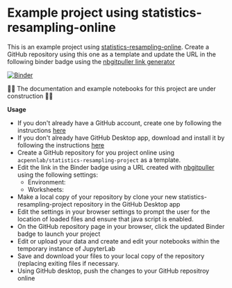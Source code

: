 # Example project using statistics-resampling-online

This is an example project using [statistics-resampling-online](https://github.com/acpennlab/statistics-resampling-online/tree/jammy-docker). Create a GitHub repository using this one as a template and update the URL in the following binder badge using the [nbgitpuller link generator](https://nbgitpuller.readthedocs.io/en/latest/link.html?tab=binder) 

[![Binder](https://mybinder.org/badge.svg)](https://mybinder.org/v2/gh/acpennlab/statistics-resampling-online/jammy-docker?urlpath=git-pull%3Frepo%3Dhttps%253A%252F%252Fgithub.com%252Facpennlab%252Fstatistics-resampling-project%26urlpath%3Dlab%252Ftree%252Fstatistics-resampling-project%252Findex.ipynb%26branch%3Dmaster)

🚧🔧 The documentation and example notebooks for this project are under construction 🔨🚧  

**Usage** 

* If you don't already have a GitHub account, create one by following the instructions [here](https://docs.github.com/en/get-started/onboarding/getting-started-with-your-github-account)
* If you don't already have GitHub Desktop app, download and install it by following the instructions [here](https://docs.github.com/en/desktop/installing-and-authenticating-to-github-desktop/installing-github-desktop)
* Create a GitHub repository for you project online using `acpennlab/statistics-resampling-project` as a template.
* Edit the link in the Binder badge using a URL created with [nbgitpuller](https://nbgitpuller.readthedocs.io/en/latest/link.html?tab=binder) using the following settings: 
  *  Environment: 
  *  Worksheets:
* Make a local copy of your repository by clone your new statistics-resampling-project repository in the GitHub Desktop app
* Edit the settings in your browser settings to prompt the user for the location of loaded files and ensure that java script is enabled.
* On the GitHub repository page in your browser, click the updated Binder badge to launch your project
* Edit or upload your data and create and edit your notebooks within the temporary instance of JupyterLab
* Save and download your files to your local copy of the repository (replacing exiting files if necessary.
* Using GitHub desktop, push the changes to your GitHub repositroy online 
